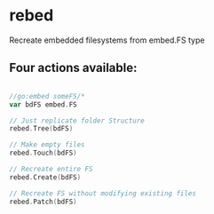 # rebed
Recreate embedded filesystems from embed.FS type

## Four actions available:

```go

//go:embed someFS/*
var bdFS embed.FS

// Just replicate folder Structure
rebed.Tree(bdFS)

// Make empty files
rebed.Touch(bdFS)

// Recreate entire FS
rebed.Create(bdFS)

// Recreate FS without modifying existing files
rebed.Patch(bdFS)
```
